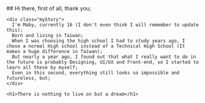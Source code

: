 <!DOCTYPE html>
<html>
  <head>
    <title>About Maby</title>
  </head>
  <body>
    ## Hi there, first of all, thank you;
    
    <div class="myStory">
      I'm Maby, currently 16 (I don't even think I will remember to update this);
      Born and living in Taiwan;
      When I was choosing the high school I had to study years ago, I chose a normal High school instead of a Technical High School (It makes a huge difference in Taiwan);
      But nearly a year ago, I found out that what I really want to do in the future is probably Designing, UI/UX and Front-end, so I started to learn all these by myself;
      Even in this second, everything still looks so impossible and futureless, but;
    </div>
    
    <h1>There is nothing to live on but a dream</h1>

  </body>
</html>

